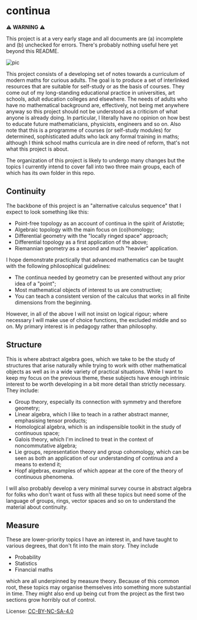 # continua

:warning: **WARNING** :warning:

This project is at a very early stage and all documents are (a) incomplete and (b) unchecked for errors. There's probably nothing useful here yet beyond this README.

![pic](https://user-images.githubusercontent.com/5106495/232745514-905844bb-702e-4c81-95af-978678c6ff50.png)

This project consists of a developing set of notes towards a curriculum of modern maths for curious adults. The goal is to produce a set of interlinked resources that are suitable for self-study or as the basis of courses. They come out of my long-standing educational practice in universities, art schools, adult education colleges and elsewhere. The needs of adults who have no mathematical background are, effectively, not being met anywhere anyway so this project should not be understood as a criticism of what anyone is already doing. In particular, I literally have no opinion on how best to educate future mathematicians, physicists, engineers and so on. Also note that this is a programme of courses (or self-study modules) for determined, sophisticated adults who lack any formal training in maths; although I think school maths curricula are in dire need of reform, that's not what this project is about.

The organization of this project is likely to undergo many changes but the topics I currently intend to cover fall into two three main groups, each of which has its own folder in this repo.

## Continuity

The backbone of this project is an "alternative calculus sequence" that I expect to look something like this:

* Point-free topology as an account of continua in the spirit of Aristotle;
* Algebraic topology with the main focus on (co)homology;
* Differential geometry with the "locally ringed space" approach;
* Differential topology as a first application of the above;
* Riemannian geometry as a second and much "heavier" application.

I hope demonstrate practically that advanced mathematics can be taught with the following philosophical guidelines:

* The continua needed by geometry can be presented without any prior idea of a "point";
* Most mathematical objects of interest to us are constructive;
* You can teach a consistent version of the calculus that works in all finite dimensions from the beginning.

However, in all of the above I will not insist on logical rigour; where necessary I will make use of choice functions, the excluded middle and so on. My primary interest is in pedagogy rather than philosophy.

## Structure

This is where abstract algebra goes, which we take to be the study of structures that arise naturally while trying to work with other mathematical objects as well as in a wide variety of practical situations. While I want to keep my focus on the previous theme, these subjects have enough intrinsic interest to be worth developing in a bit more detail than strictly necessary. They include:

* Group theory, especially its connection with symmetry and therefore geometry;
* Linear algebra, which I like to teach in a rather abstract manner, emphasising tensor products;
* Homological algebra, which is an indispensible toolkit in the study of continuous space;
* Galois theory, which I'm inclined to treat in the context of noncommutative algebra;
* Lie groups, representation theory and group cohomology, which can be seen as both an application of our understanding of continua and a means to extend it;
* Hopf algebras, examples of which appear at the core of the theory of continuous phenomena.

I will also probably develop a very minimal survey course in abstract algebra for folks who don't want ot fuss with all these topics but need some of the language of groups, rings, vector spaces and so on to understand the material about continuity.

## Measure

These are lower-priority topics I have an interest in, and have taught to various degrees, that don't fit into the main story. They include 

* Probability
* Statistics 
* Financial maths

which are all underpinned by measure theory. Because of this common root, these topics may organise themselves into something more substantial in time. They might also end up being cut from the project as the first two sections grow horribly out of control.

License: [CC-BY-NC-SA-4.0](https://creativecommons.org/licenses/by-nc-sa/4.0/)
